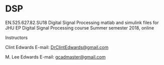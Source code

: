 # DSP
EN.525.627.82.SU18 Digital Signal Processing
matlab and simulink files for JHU EP Digital Signal Processing course
Summer semester 2018, online

Instructors

Clint Edwards
E-mail: DrClintEdwards@gmail.com

M. Lee Edwards
E-mail: gcadmaster@gmail.com
